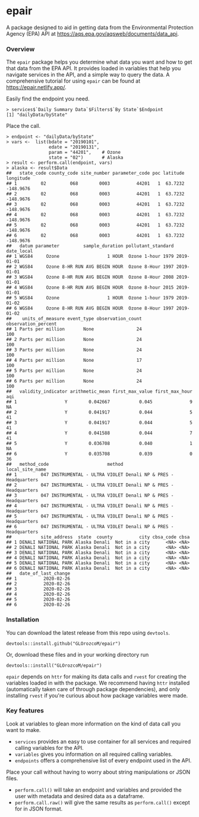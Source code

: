 # epair

A package designed to aid in getting data from the Environmental Protection Agency (EPA) API at
https://aqs.epa.gov/aqsweb/documents/data_api.

### Overview

The `epair` package helps you determine what data you want and how to get that data from the EPA API.
It provides loaded in variables that help you navigate services in the API, and a simple way to query the data. A comprehensive tutorial for using `epair` can be found at https://epair.netlify.app/. 

Easily find the endpoint you need. 
```
> services$`Daily Summary Data`$Filters$`By State`$Endpoint
[1] "dailyData/byState"
```

Place the call.

```
> endpoint <- "dailyData/byState"
> vars <-  list(bdate = "20190101",
                edate = "20190131",
                param = "44201",    # Ozone
                state = "02")       # Alaska
> result <- perform.call(endpoint, vars)
> alaska <- result$Data
##   state_code county_code site_number parameter_code poc latitude longitude
## 1         02         068        0003          44201   1  63.7232 -148.9676
## 2         02         068        0003          44201   1  63.7232 -148.9676
## 3         02         068        0003          44201   1  63.7232 -148.9676
## 4         02         068        0003          44201   1  63.7232 -148.9676
## 5         02         068        0003          44201   1  63.7232 -148.9676
## 6         02         068        0003          44201   1  63.7232 -148.9676
##   datum parameter         sample_duration pollutant_standard date_local
## 1 WGS84     Ozone                  1 HOUR  Ozone 1-hour 1979 2019-01-01
## 2 WGS84     Ozone 8-HR RUN AVG BEGIN HOUR  Ozone 8-Hour 1997 2019-01-01
## 3 WGS84     Ozone 8-HR RUN AVG BEGIN HOUR  Ozone 8-Hour 2008 2019-01-01
## 4 WGS84     Ozone 8-HR RUN AVG BEGIN HOUR  Ozone 8-hour 2015 2019-01-01
## 5 WGS84     Ozone                  1 HOUR  Ozone 1-hour 1979 2019-01-02
## 6 WGS84     Ozone 8-HR RUN AVG BEGIN HOUR  Ozone 8-Hour 1997 2019-01-02
##    units_of_measure event_type observation_count observation_percent
## 1 Parts per million       None                24                 100
## 2 Parts per million       None                24                 100
## 3 Parts per million       None                24                 100
## 4 Parts per million       None                17                 100
## 5 Parts per million       None                24                 100
## 6 Parts per million       None                24                 100
##   validity_indicator arithmetic_mean first_max_value first_max_hour aqi
## 1                  Y        0.042667           0.045              9  NA
## 2                  Y        0.041917           0.044              5  41
## 3                  Y        0.041917           0.044              5  41
## 4                  Y        0.041588           0.044              7  41
## 5                  Y        0.036708           0.040              1  NA
## 6                  Y        0.035708           0.039              0  36
##   method_code                      method                 local_site_name
## 1         047 INSTRUMENTAL - ULTRA VIOLET Denali NP & PRES - Headquarters
## 2         047 INSTRUMENTAL - ULTRA VIOLET Denali NP & PRES - Headquarters
## 3         047 INSTRUMENTAL - ULTRA VIOLET Denali NP & PRES - Headquarters
## 4         047 INSTRUMENTAL - ULTRA VIOLET Denali NP & PRES - Headquarters
## 5         047 INSTRUMENTAL - ULTRA VIOLET Denali NP & PRES - Headquarters
## 6         047 INSTRUMENTAL - ULTRA VIOLET Denali NP & PRES - Headquarters
##           site_address  state  county          city cbsa_code cbsa
## 1 DENALI NATIONAL PARK Alaska Denali  Not in a city      <NA> <NA>
## 2 DENALI NATIONAL PARK Alaska Denali  Not in a city      <NA> <NA>
## 3 DENALI NATIONAL PARK Alaska Denali  Not in a city      <NA> <NA>
## 4 DENALI NATIONAL PARK Alaska Denali  Not in a city      <NA> <NA>
## 5 DENALI NATIONAL PARK Alaska Denali  Not in a city      <NA> <NA>
## 6 DENALI NATIONAL PARK Alaska Denali  Not in a city      <NA> <NA>
##   date_of_last_change
## 1          2020-02-26
## 2          2020-02-26
## 3          2020-02-26
## 4          2020-02-26
## 5          2020-02-26
## 6          2020-02-26
```

### Installation

You can download the latest release from this repo using `devtools`. 

```
devtools::install.github("GLOrozcoM/epair")
```

Or, download these files and in your working directory run

```
devtools::install("GLOrozcoM/epair")
```

`epair` depends on `httr` for making its data calls and `rvest` for creating the variables loaded in with the package. We recommend having `httr` installed (automatically taken care of through package dependencies), and only installing `rvest` if you're curious about how package variables were made.

### Key features

Look at variables to glean more information on the kind of data call you want to make. 

* `services` provides an easy to use container for all services and required calling variables
for the API. 
* `variables` gives you information on all required calling variables. 
* `endpoints` offers a comprehensive list of every endpoint used in the API.

Place your call without having to worry about string manipulations or JSON files.

* `perform.call()` will take an endpoint and variables and provided the user with metadata and desired data as a dataframe. 
* `perform.call.raw()` will give the same results as `perform.call()` except for in JSON format.


